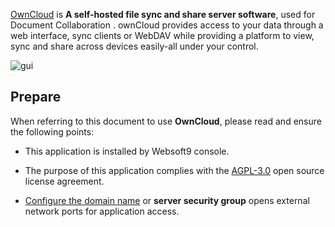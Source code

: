 [OwnCloud](https://owncloud.com/) is **A self-hosted file sync and share server software**, used for Document Collaboration . ownCloud provides access to your data through a web interface, sync clients or WebDAV while providing a platform to view, sync and share across devices easily-all under your control.


![gui](https://libs.websoft9.com/Websoft9/DocsPicture/zh/owncloud/owncloud-gui-websoft9.png)


## Prepare

When referring to this document to use **OwnCloud**, please read and ensure the following points:

- This application is installed by Websoft9 console.

- The purpose of this application complies with the [AGPL-3.0](https://opensource.org/licenses/AGPL-3.0) open source license agreement.

- [Configure the domain name](./domain-set) or **server security group** opens external network ports for application access.